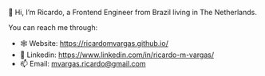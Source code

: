 👋 Hi, I’m Ricardo, a Frontend Engineer from Brazil living in The Netherlands.

You can reach me through:
- :spider_web: Website: https://ricardomvargas.github.io/
- :bust_in_silhouette: Linkedin: https://www.linkedin.com/in/ricardo-m-vargas/
- 📫 Email: mvargas.ricardo@gmail.com
